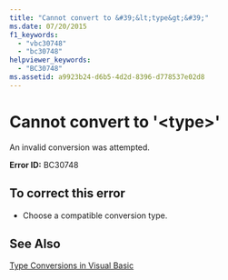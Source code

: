 ```yaml
---
title: "Cannot convert to &#39;&lt;type&gt;&#39;"
ms.date: 07/20/2015
f1_keywords: 
  - "vbc30748"
  - "bc30748"
helpviewer_keywords: 
  - "BC30748"
ms.assetid: a9923b24-d6b5-4d2d-8396-d778537e02d8
---
```

# Cannot convert to &#39;&lt;type&gt;&#39;
An invalid conversion was attempted.  
  
 **Error ID:** BC30748  
  
## To correct this error  
  
- Choose a compatible conversion type.  
  
## See Also  
 [Type Conversions in Visual Basic](../../visual-basic/programming-guide/language-features/data-types/type-conversions.md)
